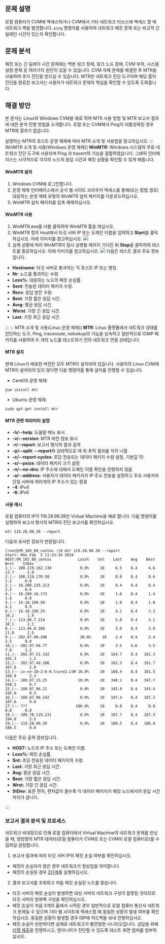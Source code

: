 ## 문제 설명
로컬 컴퓨터가 CVM에 액세스하거나 CVM에서 기타 네트워크 리소스에 액세스 할 때 네트워크 랙을 발견합니다. `ping` 명령어를 사용하여 네트워크 패킷 존재 또는 비교적 긴 딜레인 시간이 있는지 확인합니다.

## 문제 분석
패킷 또는 긴 딜레이 시간 문제에는 백본 링크 정체, 링크 노드 장애, CVM 부하, 시스템 설정 문제 등 여러가지 원인이 있을 수 있습니다. CVM 자체 문제를 해결한 후 MTR을 사용하여 추가 진단을 받으실 수 있습니다.
MTR은 네트워크 진단 도구이며 해당 툴이 진단을 완료한 보고서는 사용자가 네트워크 문제의 핵심을 확인할 수 있도록 도와줍니다.

## 해결 방안


본 문서는 Linux와 Windows CVM을 예로 하며 MTR 사용 방법 및 MTR 보고서 결과에 대한 분석 진행 방법을 소개합니다.
<dx-alert infotype="explain" title="">
로컬 또는 CVM에서 Ping이 비활성화된 경우 MTR에 결과가 없습니다.
</dx-alert>

실행하는 MTR의 호스트 운영 체제에 따라 MTR 소개 및 사용법을 참고하십시오.
<dx-tabs>
::: WinMTR 소개 및 사용(Windows 운영 체제)][](id:MTRofWindows)
**WinMTR:** Windows 시스템의 무료 네트워크 진단 도구에 사용되며 Ping 과 tracert의 기능을 결합하였습니다. 그래픽 인터페이스는 시각적으로 각각의 노드의 응답 시간과 패킷 상황을 확인할 수 있게 해줍니다.

#### WinMTR 설치
1. Windows CVM에 로그인합니다.
2. 운영 체제 인터페이스에서 공식 웹 사이트 브라우저 액세스를 통해(또는 합법 경로) 대응하는 운영 체제 유형의 WinMTR 설치 패키지를 다운로드하십시오.
3. WinMTR 설치 패키지를 압축 해제하십시오.

#### WinMTR 사용
1. WinMTR.exe를 더블 클릭하여 WinMTR 툴을 여십시오.
2. WinMTR 창의  Host에서 타깃 서버 IP 또는 도메인 이름을 입력하고 **Start**를 클릭하십시오. 아래 이미지를 참고하십시오.
![](https://main.qcloudimg.com/raw/7aa2d2e76b86deabd6d0248ecf89de56.png)
3. 실제 상황에 따라 WinMTR이 잠시 실행될 때까지 기다린 뒤 **Stop**을 클릭하여 테스트를 종료하십시오. 아래 이미지를 참고하십시오.
![](https://main.qcloudimg.com/raw/5d73f806c0252d26755d584e874c26f1.png)
다음은 테스트 결과 주요 정보입니다.
 - **Hostname**: 타깃 서버로 통과하는 각 호스트 IP 또는 명칭.
 - **Nr**: 노드를 통과하는 수량.
 - **Loss%**: 대응하는 노드의 패킷 손실률.
 - **Sent**: 전송된 데이터 패키지 수량.
 - **Recv**: 응답 받은 수량.
 - **Best**: 가장 짧은 응답 시간.
 - **Avrg**: 평균 응답 시간.
 - **Worst**: 가장 긴 응답 시간.
 - **Last**: 가장 최근 응답 시간.


:::
::: MTR 소개 및 사용(Linux 운영 체제)][](id:MTRofLinux)
**MTR:** Linux 플랫폼에서 네트워크 상태를 진단하는 도구, Ping, traceroute, nslookup의 기능을 상속하고 일반적으로 ICMP 패키지를 사용하여 두 개의 노드를 테스트하기 전의 네트워크 연결 상태입니다.

#### MTR 설치
현재 Linux가 배포한 버전은 모두 MTR이 설치되어 있습니다. 사용자의 Linux CVM에 MTR이 설치되어 있지 않다면 다음 명령어를 통해 설치를 진행할 수 있습니다.
- CentOS 운영 체제:
```
yum install mtr
```
- Ubuntu 운영 체제:
```
sudo apt-get install mtr
```

#### MTR 관련 파라미터 설명
- **-h/--help**: 도움말 메뉴 표시
- **-v/--version**: MTR 버전 정보 표시
- **-r/--report**: 보고서 형식의 결과 출력
- **-p/--split**: **--report**와 상대적으로 매 회 추적 결과를 각각 나열
- **-c/--report-cycles**: 초당 전송되는 데이터 패키지 수량 설정, 기본값 10
- **-s/--psize**: 데이터 패키지 크기 설정
- **-n/--no-dns**: IP 주소에 대해서 도메인 이름 확인을 진행하지 않음
- **-a/--address**: 사용자가 데이터 패키지의 IP 주소 전송을 설정하고 주요 사용자의 단일 서버에 여러개의 IP 주소가 있는 환경
- **-4**: IPv4
- **-6**: IPv6

#### 사용 예시
로컬 컴퓨터의 IP가 119.28.98.39인 Virtual Machine을 예로 합니다.
다음 명령어를 실행하여 보고서 형식의 MTR의 진단 보고서를 확인하십시오.
```
mtr 119.28.98.39 --report
```
다음과 유사한 정보가 반환됩니다.
```
[root@VM_103_80_centos ~]# mtr 119.28.98.39 --report
Start: Mon Feb  5 11:33:34 2019
HOST:VM_103_80_centos            Loss%    Snt    Last    Avg    Best    Wrst    StDev
1.|-- 100.119.162.130             0.0%     10     6.5    8.4     4.6    13.7      2.9
2.|-- 100.119.170.58              0.0%     10     0.8    8.4     0.6     1.1      0.0
3.|-- 10.200.135.213              0.0%     10     0.4    8.4     0.4     2.5      0.6
4.|-- 10.200.16.173               0.0%     10     1.6    8.4     1.4     1.6      0.0
5.|-- 14.18.199.58                0.0%     10     1.0    8.4     1.0     4.1      0.9
6.|-- 14.18.199.25                0.0%     10     4.1    8.4     3.3    10.2      1.9
7.|-- 113.96.7.214                0.0%     10     5.8    8.4     3.1    10.1      2.1
8.|-- 113.96.0.106                0.0%     10     3.9    8.4     3.9    11.0      2.5
9.|-- 202.97.90.206               30.0%     10    2.4    8.4     2.4     2.5      0.0
10.|-- 202.97.94.77               0.0%     10     3.5    4.6     3.5     7.0      1.2
11.|-- 202.97.51.142              0.0%     10   164.7    8.4   161.3   165.3      1.2
12.|-- 202.97.49.106              0.0%     10   162.3    8.4   161.7   167.8      2.0
13.|-- ix-xe-10-2-6-0.tcore2.LVW 10.0%     10   168.4    8.4   161.5   168.9      2.3
14.|-- 180.87.15.25              10.0%     10   348.1    8.4   347.7   350.2      0.7
15.|-- 180.87.96.21               0.0%     10   345.0    8.4   343.4   345.0      0.3
16.|-- 180.87.96.142              0.0%     10   187.4    8.4   187.3   187.6      0.0
17.|-- ???                      100.0%     10     0.0    8.4     0.0     0.0      0.0
18.|-- 100.78.119.231             0.0%     10   187.7    8.4   187.3   194.0      2.5
19.|-- 119.28.98.39               0.0%     10   186.5    8.4   186.4   186.5      0.0
```
다음은 주요 출력 정보입니다.
- **HOST:** 노드의 IP 주소 또는 도메인 이름.
- **Loss%:** 패킷 손실률.
- **Snt:** 초당 전송된 데이터 패키지의 수량.
- **Last:** 가장 최근 응답 시간.
- **Avg:** 평균 응답 시간.
- **Best:** 가장 짧은 응답 시간.
- **Wrst:** 가장 긴 응답 시간.
- **StDev:** 표준 편차, 편차값이 클수록 각 데이터 패키지가 해당 노드에서의 응답 시간 차이가 큽니다.


:::
</dx-tabs>






### 보고서 결과 분석 및 프로세스


<dx-alert infotype="explain" title="">
네트워크 비대칭으로 인해 로컬 컴퓨터에서 Virtual Machine의 네트워크 문제를 만났을 때, 양방향의 MTR 데이터(로컬 컴퓨터가 CVM로 또는 CVM이 로컬 컴퓨터로)를 수집하길 권장합니다.
</dx-alert>


1. 보고서 결과에 따라 타깃 서버 IP의 패킷 손실 여부를 확인하십시오.
 - 패킷이 손실되지 않은 경우 네트워크가 정상임을 의미합니다.
 - 패킷이 손실된 경우 [2단계](#step02)를 실행하십시오.
2. [](id:step02)결과 보고서를 조회하고 처음 패킷 손실된 노드를 찾습니다.
 - 타깃 서버의 패킷 손실이 발생하면 대상 서버의 네트워크 구성이 잘못된 것이므로 타깃 서버의 방화벽 구성을 확인하십시오.
 - 패킷 손실이 처음 3개의 홉에서 시작된 경우 일반적으로 로컬 컴퓨터 통신사 네트워크 문제일 수 있으며 기타 웹 사이트에 액세스할 때 동일한 상황의 발생 여부를 확인하십시오. 동일한 상황이 발생할 경우 ISP에 피드백을 보내 진행하십시오.
 - 패킷 손실이 빈번하다면 실제로 네트워크가 불안정한 시나리오입니다. 상담을 위해 [티켓 제출](https://console.cloud.tencent.com/workorder/category)을 진행하시고, 엔지니어가 진단할 수 있도록 테스트 화면 캡처를 첨부하십시오.



